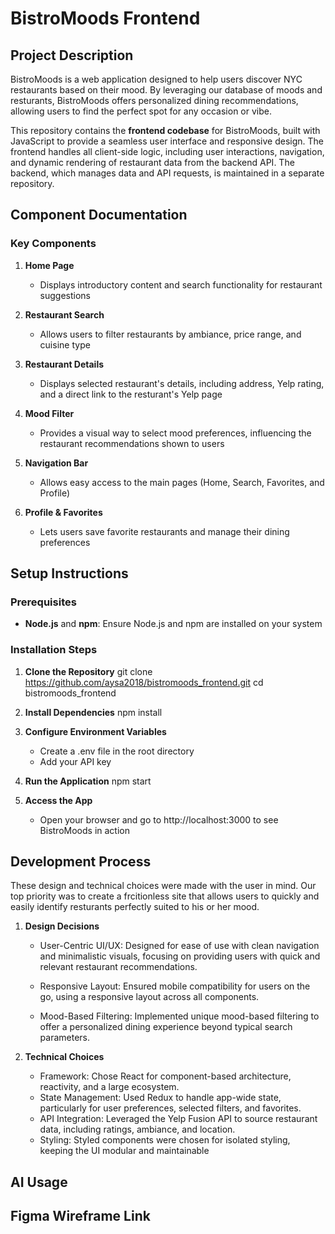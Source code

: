 # BistroMoods Frontend

## Project Description

BistroMoods is a web application designed to help users discover NYC restaurants based on their mood. By leveraging our database of moods and resturants, BistroMoods offers personalized dining recommendations, allowing users to find the perfect spot for any occasion or vibe.

This repository contains the **frontend codebase** for BistroMoods, built with JavaScript to provide a seamless user interface and responsive design. The frontend handles all client-side logic, including user interactions, navigation, and dynamic rendering of restaurant data from the backend API. The backend, which manages data and API requests, is maintained in a separate repository.

## Component Documentation

### Key Components

1. **Home Page**  
   - Displays introductory content and search functionality for restaurant suggestions
  
2. **Restaurant Search**  
   - Allows users to filter restaurants by ambiance, price range, and cuisine type
  
3. **Restaurant Details**  
   - Displays selected restaurant's details, including address, Yelp rating, and a direct link to the resturant's Yelp page
  
4. **Mood Filter**  
   - Provides a visual way to select mood preferences, influencing the restaurant recommendations shown to users

5. **Navigation Bar**  
   - Allows easy access to the main pages (Home, Search, Favorites, and Profile)

6. **Profile & Favorites**  
   - Lets users save favorite restaurants and manage their dining preferences

## Setup Instructions

### Prerequisites

- **Node.js** and **npm**: Ensure Node.js and npm are installed on your system

### Installation Steps

1. **Clone the Repository**
   git clone https://github.com/aysa2018/bistromoods_frontend.git
   cd bistromoods_frontend
   
3. **Install Dependencies**
   npm install
   
5. **Configure Environment Variables**
    -  Create a .env file in the root directory
    - Add your API key 
   
4. **Run the Application**
   npm start
   
5. **Access the App**
   - Open your browser and go to http://localhost:3000 to see BistroMoods in action

## Development Process
These design and technical choices were made with the user in mind. Our top priority was to create a frcitionless site that allows users to quickly and easily identify resturants perfectly suited to his or her mood. 

1. **Design Decisions**
   
     - User-Centric UI/UX:
       Designed for ease of use with clean navigation and minimalistic visuals, focusing on providing users with quick and relevant restaurant recommendations.

     - Responsive Layout:
         Ensured mobile compatibility for users on the go, using a responsive layout across all components.

     - Mood-Based Filtering:
         Implemented unique mood-based filtering to offer a personalized dining experience beyond typical search parameters.

2. **Technical Choices**
   - Framework: Chose React for component-based architecture, reactivity, and a large ecosystem.
   - State Management: Used Redux to handle app-wide state, particularly for user preferences, selected filters, and favorites.
   - API Integration: Leveraged the Yelp Fusion API to source restaurant data, including ratings, ambiance, and location.
   - Styling: Styled components were chosen for isolated styling, keeping the UI modular and maintainable 

## AI Usage

## Figma Wireframe Link
